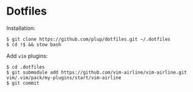 # Dotfiles

Installation:
~~~
$ git clone https://github.com/plup/dotfiles.git ~/.dotfiles
$ cd !$ && stow bash
~~~

Add `vim` plugins:
~~~
$ cd .dotfiles
$ git submodule add https://github.com/vim-airline/vim-airline.git vim/.vim/pack/my-plugins/start/vim-airline
$ git commit
~~~

